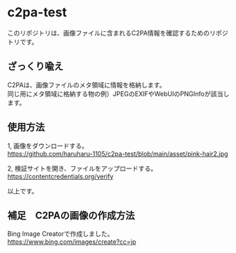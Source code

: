 # c2pa-test
このリポジトリは、画像ファイルに含まれるC2PA情報を確認するためのリポジトリです。

## ざっくり喩え
C2PAは、画像ファイルのメタ領域に情報を格納します。    
同じ用にメタ領域に格納する物の例）JPEGのEXIFやWebUIのPNGInfoが該当します。

## 使用方法    
1, 画像をダウンロードする。    
https://github.com/haruharu-1105/c2pa-test/blob/main/asset/pink-hair2.jpg

2, 検証サイトを開き、ファイルをアップロードする。    
https://contentcredentials.org/verify

以上です。

## 補足　C2PAの画像の作成方法
Bing Image Creatorで作成しました。   
https://www.bing.com/images/create?cc=jp

